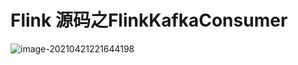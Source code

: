 # Flink 源码之FlinkKafkaConsumer



![image-20210421221644198](F:\src\tuling\project-all\learn-bigdata-flink\doc\images\image-flinkKafkaConsumer.png)